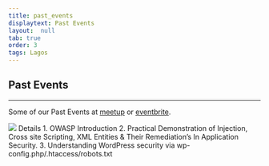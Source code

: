 ```yaml
---
title: past_events
displaytext: Past Events
layout:  null
tab: true
order: 3
tags: Lagos
---
```


## Past Events
---
Some of our Past Events at [meetup](https://www.meetup.com/OWASP-Lagos-Meetup-Group/events/274025391/) or [eventbrite](https://www.eventbrite.com/e/owasp-talks-tickets-125821713131). 

<img src="https://secure.meetupstatic.com/photos/event/4/2/c/2/highres_493097090.jpeg">
<bold>Details</bold>
1. OWASP Introduction
2. Practical Demonstration of Injection, Cross site Scripting, XML Entities & Their Remediation’s In Application Security.
3. Understanding WordPress security via wp-config.php/.htaccess/robots.txt
